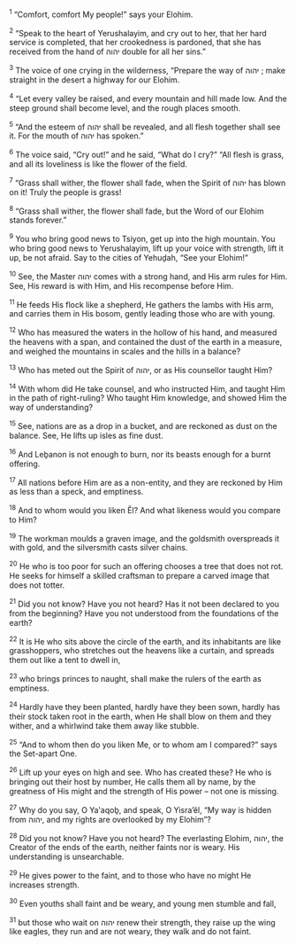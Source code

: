 <sup>1</sup> “Comfort, comfort My people!” says your Elohim.

<sup>2</sup> “Speak to the heart of Yerushalayim, and cry out to her, that her hard service is completed, that her crookedness is pardoned, that she has received from the hand of יהוה double for all her sins.”

<sup>3</sup> The voice of one crying in the wilderness, “Prepare the way of יהוה ; make straight in the desert a highway for our Elohim.

<sup>4</sup> “Let every valley be raised, and every mountain and hill made low. And the steep ground shall become level, and the rough places smooth.

<sup>5</sup> “And the esteem of יהוה shall be revealed, and all flesh together shall see it. For the mouth of יהוה has spoken.”

<sup>6</sup> The voice said, “Cry out!” and he said, “What do I cry?” “All flesh is grass, and all its loveliness is like the flower of the field.

<sup>7</sup> “Grass shall wither, the flower shall fade, when the Spirit of יהוה has blown on it! Truly the people is grass!

<sup>8</sup> “Grass shall wither, the flower shall fade, but the Word of our Elohim stands forever.”

<sup>9</sup> You who bring good news to Tsiyon, get up into the high mountain. You who bring good news to Yerushalayim, lift up your voice with strength, lift it up, be not afraid. Say to the cities of Yehuḏah, “See your Elohim!”

<sup>10</sup> See, the Master יהוה comes with a strong hand, and His arm rules for Him. See, His reward is with Him, and His recompense before Him.

<sup>11</sup> He feeds His flock like a shepherd, He gathers the lambs with His arm, and carries them in His bosom, gently leading those who are with young.

<sup>12</sup> Who has measured the waters in the hollow of his hand, and measured the heavens with a span, and contained the dust of the earth in a measure, and weighed the mountains in scales and the hills in a balance?

<sup>13</sup> Who has meted out the Spirit of יהוה, or as His counsellor taught Him?

<sup>14</sup> With whom did He take counsel, and who instructed Him, and taught Him in the path of right-ruling? Who taught Him knowledge, and showed Him the way of understanding?

<sup>15</sup> See, nations are as a drop in a bucket, and are reckoned as dust on the balance. See, He lifts up isles as fine dust.

<sup>16</sup> And Leḇanon is not enough to burn, nor its beasts enough for a burnt offering.

<sup>17</sup> All nations before Him are as a non-entity, and they are reckoned by Him as less than a speck, and emptiness.

<sup>18</sup> And to whom would you liken Ĕl? And what likeness would you compare to Him?

<sup>19</sup> The workman moulds a graven image, and the goldsmith overspreads it with gold, and the silversmith casts silver chains.

<sup>20</sup> He who is too poor for such an offering chooses a tree that does not rot. He seeks for himself a skilled craftsman to prepare a carved image that does not totter.

<sup>21</sup> Did you not know? Have you not heard? Has it not been declared to you from the beginning? Have you not understood from the foundations of the earth?

<sup>22</sup> It is He who sits above the circle of the earth, and its inhabitants are like grasshoppers, who stretches out the heavens like a curtain, and spreads them out like a tent to dwell in,

<sup>23</sup> who brings princes to naught, shall make the rulers of the earth as emptiness.

<sup>24</sup> Hardly have they been planted, hardly have they been sown, hardly has their stock taken root in the earth, when He shall blow on them and they wither, and a whirlwind take them away like stubble.

<sup>25</sup> “And to whom then do you liken Me, or to whom am I compared?” says the Set-apart One.

<sup>26</sup> Lift up your eyes on high and see. Who has created these? He who is bringing out their host by number, He calls them all by name, by the greatness of His might and the strength of His power – not one is missing.

<sup>27</sup> Why do you say, O Ya‛aqoḇ, and speak, O Yisra’ĕl, “My way is hidden from יהוה, and my rights are overlooked by my Elohim”?

<sup>28</sup> Did you not know? Have you not heard? The everlasting Elohim, יהוה, the Creator of the ends of the earth, neither faints nor is weary. His understanding is unsearchable.

<sup>29</sup> He gives power to the faint, and to those who have no might He increases strength.

<sup>30</sup> Even youths shall faint and be weary, and young men stumble and fall,

<sup>31</sup> but those who wait on יהוה renew their strength, they raise up the wing like eagles, they run and are not weary, they walk and do not faint.

